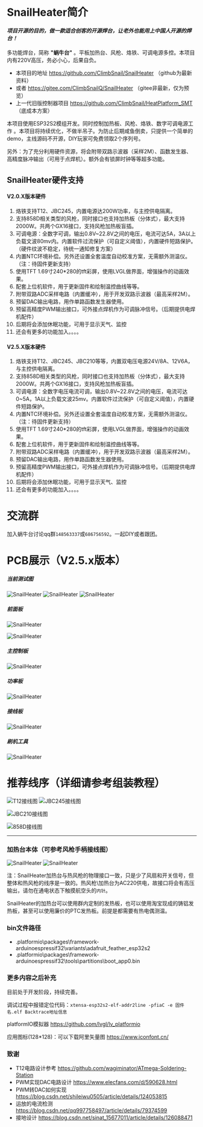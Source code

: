 # SnailHeater简介

#### _项目开源的目的，做一款适合创客的开源焊台，让老外也能用上中国人开源的焊台！_

多功能焊台，简称 __"蜗牛台"__ 。平板加热台、风枪、烙铁、可调电源多控。本项目内有220V高压，务必小心，后果自负。

* 本项目的地址 https://github.com/ClimbSnail/SnailHeater （github为最新资料）
* 或者 https://gitee.com/ClimbSnailQ/SnailHeater （gitee非最新，仅为预览）
* 上一代旧版控制器项目 https://github.com/ClimbSnail/HeatPlatform_SMT （底成本方案）

本项目使用ESP32S2模组开发。同时控制加热板、风枪、烙铁、数字可调电源工作 。本项目将持续优化，不做半吊子。为防止后期咸鱼倒卖，只提供一个简单的demo，主线源码不开源，DIY玩家可免费领取2个序列号。

另外：为了充分利用硬件资源，将会附带双路示波器（采样2M）、函数发生器、高精度脉冲输出（可用于点焊机）。额外会有锁屏时钟等等超多功能。

## SnailHeater硬件支持
#### V2.0.X版本硬件
1. 烙铁支持T12、JBC245，内置电源达200W功率，与主控供电隔离。
2. 支持858D相关类型的风枪，同时接口也支持加热板（分体式），最大支持2000W。共两个GX16接口，支持风枪加热板盲插。
3. 可调电源：全数字可调，输出0.8V~22.8V之间的电压，电流可达5A，3A以上负载文波80mv内。内置软件过流保护（可自定义阈值），内置硬件短路保护。（硬件纹波不稳定，待统一通知修复方案）
4. 内置NTC环境补偿。另外还设置全套温度自动校准方案，无需额外测温仪。（注：待固件更新支持）
5. 使用TFT 1.69寸240*280的tft彩屏，使用LVGL做界面，增强操作的动画效果。
6. 配套上位机软件，用于更新固件和绘制温控曲线等等。
7. 附带双路ADC采样电路（内置缓冲），用于开发双路示波器（最高采样2M）。
8. 预留DAC输出电路，用作单路函数发生器使用。
9. 预留高精度PWM输出接口，可外接点焊机作为可调脉冲信号。（后期提供电焊机配件）
10. 后期将会添加休眠功能，可用于显示天气、监控
11. 还会有更多的功能加入。。。。

#### V2.5.X版本硬件
1. 烙铁支持T12、JBC245、JBC210等等，内置双电压电源24V/8A、12V6A，与主控供电隔离。
2. 支持858D相关类型的风枪，同时接口也支持加热板（分体式），最大支持2000W。共两个GX16接口，支持风枪加热板盲插。
3. 可调电源：全数字电压电流可调，输出0.8V~22.8V之间的电压，电流可达0~5A，1A以上负载文波25mv。内置软件过流保护（可自定义阈值），内置硬件短路保护。
4. 内置NTC环境补偿。另外还设置全套温度自动校准方案，无需额外测温仪。（注：待固件更新支持）
5. 使用TFT 1.69寸240*280的tft彩屏，使用LVGL做界面，增强操作的动画效果。
6. 配套上位机软件，用于更新固件和绘制温控曲线等等。
7. 附带双路ADC采样电路（内置缓冲），用于开发双路示波器（最高采样2M）。
8. 预留DAC输出电路，用作单路函数发生器使用。
9. 预留高精度PWM输出接口，可外接点焊机作为可调脉冲信号。（后期提供电焊机配件）
10. 后期将会添加休眠功能，可用于显示天气、监控
11. 还会有更多的功能加入。。。。

# 交流群
加入蜗牛台讨论qq群`148563337`或`686756592`。一起DIY或者跟团。

# PCB展示（V2.5.x版本）
##### 当前测试图
![SnailHeater](Images/SnailHeater_main.jpg)
![SnailHeater](Images/SnailHeater_back.jpg)
![SnailHeater](Images/size_consult.jpg)

##### 前面板
![SnailHeater](Images/前面板.jpg)

![SnailHeater](Images/前面板斜视角.jpg)

##### 主控制板
![SnailHeater](Images/核心板反面渲染图.png)

##### 功率板
![SnailHeater](Images/功率板正面.jpg)

##### 接线板
![SnailHeater](Images/拓展板反面渲染图（组装最后才焊航空头）.png)

##### 刷机工具
![SnailHeater](Images/配套刷机工具.png)

# 推荐线序（详细请参考组装教程）

![T12接线图](Images/T12接线图.png)
![JBC245接线图](Images/JBC245接线图.png)

![JBC210接线图](Images/JBC210接线图.png)

![858D接线图](Images/858D接线图.png)

***

### 加热台本体（可参考风枪手柄接线图）
![SnailHeater](Images/加热板正面.jpg)
![SnailHeater](Images/加热板背面.jpg)

注：SnailHeater加热台与热风枪的物理接口一致，只是少了风扇和开关信号，但整体和热风枪的线序是一致的。热风枪\加热台为AC220供电，故接口将会有高压输出，请勿在通电状态下触摸航空头的`内针`。

SnailHeater的加热台可以使用群内定制的发热板，也可以使用淘宝现成的铸铝发热板，甚至可以使用廉价的PTC发热板。前提是都需要有热电偶测温。

### bin文件路径
* .platformio\packages\framework-arduinoespressif32\variants\adafruit_feather_esp32s2
* .platformio\packages\framework-arduinoespressif32\tools\partitions\boot_app0.bin

### 更多内容之后补充
目前处于开发阶段，持续完善。

调试过程中报错定位代码：`xtensa-esp32s2-elf-addr2line -pfiaC -e 固件名.elf Backtrace地址信息`

platformIO模拟器 https://github.com/lvgl/lv_platformio

应用图标(128*128)：可以下载阿里矢量图 https://www.iconfont.cn/



### 致谢
* T12电路设计参考 https://github.com/wagiminator/ATmega-Soldering-Station
* PWM实现DAC电路设计 https://www.elecfans.com/d/590628.html
* PWM转DAC如何实现 https://blog.csdn.net/shileiwu0505/article/details/124053815
* 运放的电流检测 https://blog.csdn.net/qq997758497/article/details/79374599
* 接地设计 https://blog.csdn.net/sinat_15677011/article/details/126088471